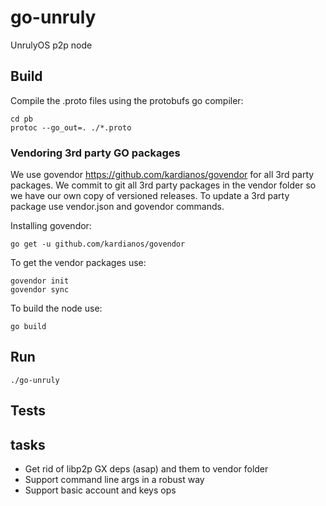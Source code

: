 # go-unruly
UnrulyOS p2p node

## Build

Compile the .proto files using the protobufs go compiler:

```
cd pb
protoc --go_out=. ./*.proto
```

### Vendoring 3rd party GO packages
We use govendor https://github.com/kardianos/govendor for all 3rd party packages.
We commit to git all 3rd party packages in the vendor folder so we have our own copy of versioned releases.
To update a 3rd party package use vendor.json and govendor commands.

Installing govendor:
```
go get -u github.com/kardianos/govendor
```

To get the vendor packages use:
```
govendor init
govendor sync
```

To build the node use:

```
go build
```

## Run

```
./go-unruly
```

## Tests

## tasks


- Get rid of libp2p GX deps (asap) and them to vendor folder
- Support command line args in a robust way 
- Support basic account and keys ops